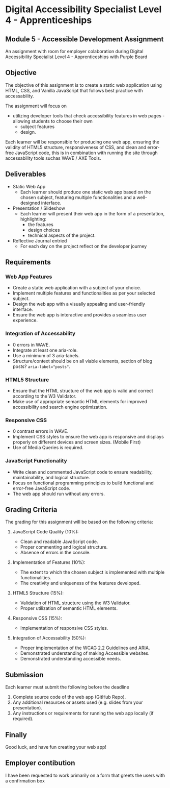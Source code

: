 # Digital Accessibility Specialist Level 4 - Apprenticeships

## Module 5 - Accessible Development Assignment

An assignment with room for employer colaboration during Digital Accessibility Specialist Level 4 - Apprenticeships with Purple Beard

## Objective

The objective of this assignment is to create a static web application using HTML, CSS, and Vanilla JavaScript that follows best practice with accessability. 

The assignment will focus on 
- utilizing developer tools that check accessibility features in web pages  - allowing students to choose their own 
  - subject features
  - design.

Each learner will be responsible for producing one web app, ensuring the validity of HTML5 structure, responsiveness of CSS, and clean and error-free JavaScript code, this is in combination with running the site through accessability tools suchas WAVE / AXE Tools.

## Deliverables

- Static Web App
  - Each learner should produce one static web app based on the chosen subject, featuring multiple functionalities and a well-designed interface.
- Presentation / Slideshow
  - Each learner will present their web app in the form of a presentation, highlighting: 
    - the features
    - design choices
    - technical aspects of the project.
- Reflective Journal entried
  - For each day on the project reflect on the developer journey

## Requirements

### Web App Features

- Create a static web application with a subject of your choice.
- Implement multiple features and functionalities as per your selected subject.
- Design the web app with a visually appealing and user-friendly interface.
- Ensure the web app is interactive and provides a seamless user experience.

### Integration of Accessability

- 0 errors in WAVE.
- Integrate at least one aria-role.
- Use a minimum of 3 aria-labels.
- Structure/context should be on all viable elements, section of blog posts? `aria-label="posts"`.

### HTML5 Structure

- Ensure that the HTML structure of the web app is valid and correct according to the W3 Validator.
- Make use of appropriate semantic HTML elements for improved accessibility and search engine optimization.

### Responsive CSS

- 0 contrast errors in WAVE.
- Implement CSS styles to ensure the web app is responsive and displays properly on different devices and screen sizes. (Mobile First)
- Use of Media Queries is required.

### JavaScript Functionality

- Write clean and commented JavaScript code to ensure readability, maintainability, and logical structure.
- Focus on functional programming principles to build functional and error-free JavaScript code.
- The web app should run without any errors.


## Grading Criteria

The grading for this assignment will be based on the following criteria:

1. JavaScript Code Quality (10%):

   - Clean and readable JavaScript code.
   - Proper commenting and logical structure.
   - Absence of errors in the console.

1. Implementation of Features (10%):

   - The extent to which the chosen subject is implemented with multiple functionalities.
   - The creativity and uniqueness of the features developed.

1. HTML5 Structure (15%):

   - Validation of HTML structure using the W3 Validator.
   - Proper utilization of semantic HTML elements.

1. Responsive CSS (15%):

   - Implementation of responsive CSS styles.

1. Integration of Accessability (50%):

   - Proper implementation of the WCAG 2.2 Guidelines and ARIA.
   - Demonstrated understanding of making Accessible websites.
   - Demonstrated understanding accessible needs.

## Submission

Each learner must submit the following before the deadline

1. Complete source code of the web app (GitHub Repo).
2. Any additional resources or assets used (e.g. slides from your presentation).
3. Any instructions or requirements for running the web app locally (if required).

## Finally

Good luck, and have fun creating your web app!


## Employer contibution

I have been requested to work primarily on a form that greets the users with a confirmation box

